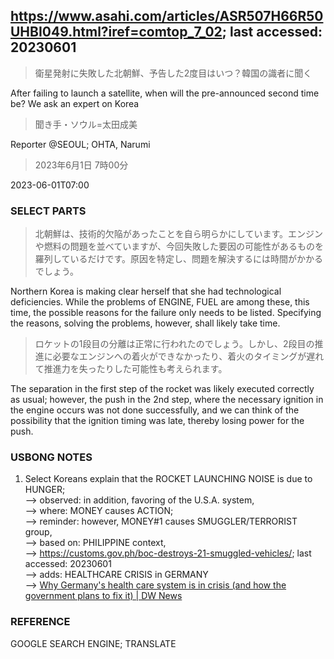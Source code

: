 ## https://www.asahi.com/articles/ASR507H66R50UHBI049.html?iref=comtop_7_02; last accessed: 20230601

> 衛星発射に失敗した北朝鮮、予告した2度目はいつ？韓国の識者に聞く

After failing to launch a satellite, when will the pre-announced second time be? We ask an expert on Korea

> 聞き手・ソウル=太田成美

Reporter @SEOUL; OHTA, Narumi

> 2023年6月1日 7時00分

2023-06-01T07:00

### SELECT PARTS

> 北朝鮮は、技術的欠陥があったことを自ら明らかにしています。エンジンや燃料の問題を並べていますが、今回失敗した要因の可能性があるものを羅列しているだけです。原因を特定し、問題を解決するには時間がかかるでしょう。

Northern Korea is making clear herself that she had technological deficiencies. While the problems of ENGINE, FUEL are among these, this time, the possible reasons for the failure only needs to be listed. Specifying the reasons, solving the problems, however, shall likely take time.

> ロケットの1段目の分離は正常に行われたのでしょう。しかし、2段目の推進に必要なエンジンへの着火ができなかったり、着火のタイミングが遅れて推進力を失ったりした可能性も考えられます。

The separation in the first step of the rocket was likely executed correctly as usual; however, the push in the 2nd step, where the necessary ignition in the engine occurs was not done successfully, and we can think of the possibility that the ignition timing was late, thereby losing power for the push.

### USBONG NOTES

1) Select Koreans explain that the ROCKET LAUNCHING NOISE is due to HUNGER;<br/>
--> observed: in addition, favoring of the U.S.A. system,<br/>
--> where: MONEY causes ACTION;<br/>
--> reminder: however, MONEY#1 causes SMUGGLER/TERRORIST group,<br/>
--> based on: PHILIPPINE context,<br/>
--> https://customs.gov.ph/boc-destroys-21-smuggled-vehicles/; last accessed: 20230601<br/>
--> adds: HEALTHCARE CRISIS in GERMANY<br/>
--> [Why Germany's health care system is in crisis (and how the government plans to fix it) | DW News ](https://www.youtube.com/watch?v=075AAaehmN8)

### REFERENCE

GOOGLE SEARCH ENGINE; TRANSLATE
